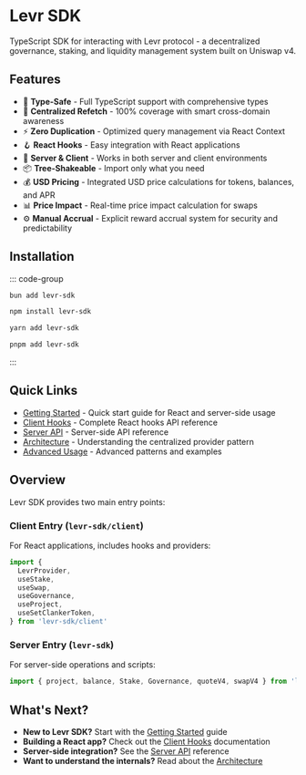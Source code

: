 # Levr SDK

TypeScript SDK for interacting with Levr protocol - a decentralized governance, staking, and liquidity management system built on Uniswap v4.

## Features

- 🎯 **Type-Safe** - Full TypeScript support with comprehensive types
- 🔄 **Centralized Refetch** - 100% coverage with smart cross-domain awareness
- ⚡ **Zero Duplication** - Optimized query management via React Context
- 🪝 **React Hooks** - Easy integration with React applications
- 🔌 **Server & Client** - Works in both server and client environments
- 📦 **Tree-Shakeable** - Import only what you need
- 💰 **USD Pricing** - Integrated USD price calculations for tokens, balances, and APR
- 📊 **Price Impact** - Real-time price impact calculation for swaps
- ⚙️ **Manual Accrual** - Explicit reward accrual system for security and predictability

## Installation

::: code-group

```bash [bun]
bun add levr-sdk
```

```bash [npm]
npm install levr-sdk
```

```bash [yarn]
yarn add levr-sdk
```

```bash [pnpm]
pnpm add levr-sdk
```

:::

## Quick Links

- [Getting Started](./getting-started.md) - Quick start guide for React and server-side usage
- [Client Hooks](./client-hooks.md) - Complete React hooks API reference
- [Server API](./server-api.md) - Server-side API reference
- [Architecture](./architecture.md) - Understanding the centralized provider pattern
- [Advanced Usage](./advanced-usage.md) - Advanced patterns and examples

## Overview

Levr SDK provides two main entry points:

### Client Entry (`levr-sdk/client`)

For React applications, includes hooks and providers:

```typescript
import {
  LevrProvider,
  useStake,
  useSwap,
  useGovernance,
  useProject,
  useSetClankerToken,
} from 'levr-sdk/client'
```

### Server Entry (`levr-sdk`)

For server-side operations and scripts:

```typescript
import { project, balance, Stake, Governance, quoteV4, swapV4 } from 'levr-sdk'
```

## What's Next?

- **New to Levr SDK?** Start with the [Getting Started](./getting-started.md) guide
- **Building a React app?** Check out the [Client Hooks](./client-hooks.md) documentation
- **Server-side integration?** See the [Server API](./server-api.md) reference
- **Want to understand the internals?** Read about the [Architecture](./architecture.md)
